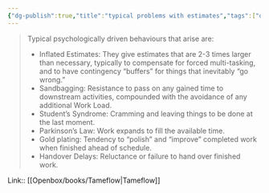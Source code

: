 ```yaml
---
{"dg-publish":true,"title":"typical problems with estimates","tags":["quotes"],"date":"2023-03-09T10:06:55+04:00","alias":"typical problems with estimates","dg-path":"/quotes/202303091006.md","permalink":"/quotes/202303091006/","dgPassFrontmatter":true}
---
```



> Typical psychologically driven behaviours that arise are: 
> - Inflated Estimates: They give estimates that are 2-3 times larger than necessary, typically to compensate for forced multi-tasking, and to have contingency “buffers” for things that inevitably “go wrong.” 
> - Sandbagging: Resistance to pass on any gained time to downstream activities, compounded with the avoidance of any additional Work Load. 
> - Student’s Syndrome: Cramming and leaving things to be done at the last moment. 
> - Parkinson’s Law: Work expands to fill the available time. 
> - Gold plating: Tendency to “polish” and “improve” completed work when finished ahead of schedule. 
> - Handover Delays: Reluctance or failure to hand over finished work.

Link:: [[Openbox/books/Tameflow|Tameflow]]

